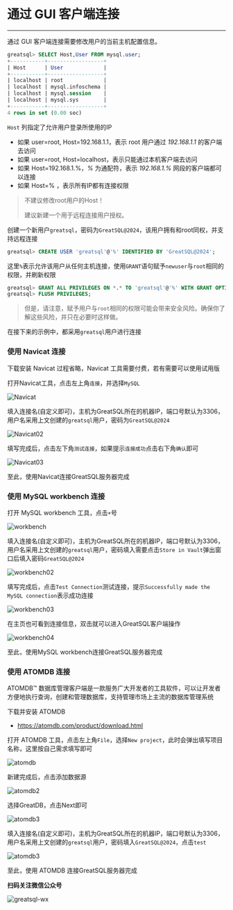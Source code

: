 # 通过 GUI 客户端连接
---

通过 GUI 客户端连接需要修改用户的当前主机配置信息。

```sql
greatsql> SELECT Host,User FROM mysql.user; 
+-----------+------------------+
| Host      | User             |
+-----------+------------------+
| localhost | root             |
| localhost | mysql.infoschema |
| localhost | mysql.session    |
| localhost | mysql.sys        |
+-----------+------------------+
4 rows in set (0.00 sec)
```

`Host` 列指定了允许用户登录所使用的IP

- 如果 user=root, Host=192.168.1.1，表示 root 用户通过 *192.168.1.1* 的客户端去访问 
- 如果 user=root, Host=localhost，表示只能通过本机客户端去访问
- 如果 Host=192.168.1.%，*%* 为通配符，表示 *192.168.1.%* 网段的客户端都可以连接
- 如果 Host=% ，表示所有IP都有连接权限

> 不建议修改root用户的Host！
>
> 建议新建一个用于远程连接用户授权。

创建一个新用户`greatsql`，密码为`GreatSQL@2024`，该用户拥有和root同权，并支持远程连接

```sql
greatsql> CREATE USER 'greatsql'@'%' IDENTIFIED BY 'GreatSQL@2024';
```

这里`%`表示允许该用户从任何主机连接，使用`GRANT`语句赋予`newuser`与`root`相同的权限，并刷新权限

```sql
greatsql> GRANT ALL PRIVILEGES ON *.* TO 'greatsql'@'%' WITH GRANT OPTION;
greatsql> FLUSH PRIVILEGES;
```

> 但是，请注意，赋予用户与`root`相同的权限可能会带来安全风险。确保你了解这些风险，并只在必要时这样做。

在接下来的示例中，都采用`greatsql`用户进行连接

### 使用 Navicat 连接

下载安装 Navicat 过程省略，Navicat 工具需要付费，若有需要可以使用试用版

打开Navicat工具，点击左上角`连接`，并选择`MySQL`

![Navicat](./12-1-2-cw-gui-01.png)

填入连接名(自定义即可)，主机为GreatSQL所在的机器IP，端口号默认为3306，用户名采用上文创建的`greatsql`用户，密码为`GreatSQL@2024`

![Navicat02](./12-1-2-cw-gui-02.png)

填写完成后，点击左下角`测试连接`，如果提示`连接成功`点击右下角`确认`即可

![Navicat03](./12-1-2-cw-gui-03.png)

至此，使用Navicat连接GreatSQL服务器完成

### 使用 MySQL workbench 连接

打开 MySQL workbench 工具，点击`+`号

![workbench](./12-1-2-cw-gui-04.png)

填入连接名(自定义即可)，主机为GreatSQL所在的机器IP，端口号默认为3306，用户名采用上文创建的`greatsql`用户，密码填入需要点击`Store in Vault`弹出窗口后填入密码`GreatSQL@2024`

![workbench02](./12-1-2-cw-gui-05.png)

填写完成后，点击`Test Connection`测试连接，提示`Successfully made the MySQL connection`表示成功连接

![workbench03](./12-1-2-cw-gui-06.png)

在主页也可看到连接信息，双击就可以进入GreatSQL客户端操作

![workbench04](./12-1-2-cw-gui-07.png)

至此，使用MySQL workbench连接GreatSQL服务器完成

### 使用 ATOMDB 连接

ATOMDB™ 数据库管理客户端是一款服务广大开发者的工具软件，可以让开发者方便地执行查询，创建和管理数据库，支持管理市场上主流的数据库管理系统

下载并安装 ATOMDB

- https://atomdb.com/product/download.html

打开 ATOMDB 工具，点击左上角`File`，选择`New project`，此时会弹出填写项目名称，这里按自己需求填写即可

![atomdb](./12-1-2-cw-gui-08.png)

新建完成后，点击添加数据源

![atomdb2](./12-1-2-cw-gui-09.png)

选择GreatDB，点击Next即可

![atomdb3](./12-1-2-cw-gui-10.png)

填入连接名(自定义即可)，主机为GreatSQL所在的机器IP，端口号默认为3306，用户名采用上文创建的`greatsql`用户，密码填入`GreatSQL@2024`，点击`test`

![atomdb3](./12-1-2-cw-gui-11.png)

至此，使用 ATOMDB 连接GreatSQL服务器完成


**扫码关注微信公众号**

![greatsql-wx](../greatsql-wx.jpg)
